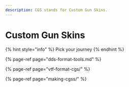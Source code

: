 ```yaml
---
description: CGS stands for Custom Gun Skins.
---
```


# Custom Gun Skins



{% hint style="info" %}
Pick your journey
{% endhint %}

{% page-ref page="dds-format-tools.md" %}

{% page-ref page="vtf-format-cgs/" %}

{% page-ref page="making-cgss/" %}





